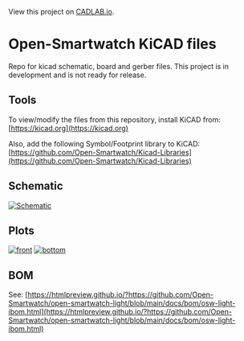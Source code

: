 View this project on [CADLAB.io](https://cadlab.io/project/25303). 

# Open-Smartwatch KiCAD files

Repo for kicad schematic, board and gerber files. This project is in development and is not ready for release.

## Tools

To view/modify the files from this repository, install KiCAD from: [https://kicad.org](https://kicad.org)

Also, add the following Symbol/Footprint library to KiCAD: [https://github.com/Open-Smartwatch/Kicad-Libraries](https://github.com/Open-Smartwatch/Kicad-Libraries)

## Schematic
[![Schematic](docs/img/osw-light-schematic.svg)](docs/osw-light-schematic.pdf)

## Plots
[![front](docs/img/osw-light-top.svg)](docs/img/osw-light-top.svg)
[![bottom](docs/img/osw-light-bottom.svg)](docs/img/osw-light-bottom.svg)

## BOM

See: [https://htmlpreview.github.io/?https://github.com/Open-Smartwatch/open-smartwatch-light/blob/main/docs/bom/osw-light-ibom.html](https://htmlpreview.github.io/?https://github.com/Open-Smartwatch/open-smartwatch-light/blob/main/docs/bom/osw-light-ibom.html)
